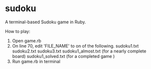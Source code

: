 # sudoku
 A terminal-based Sudoku game in Ruby.

How to play:

1) Open game.rb
2) On line 70, edit 'FILE_NAME' to on of the following.
    sudoku1.txt
    sudoku2.txt
    sudoku3.txt
    sudoku1_almost.txt (for a nearly complete board)
    sudoku1_solved.txt (for a completed game )
3) Run game.rb in terminal